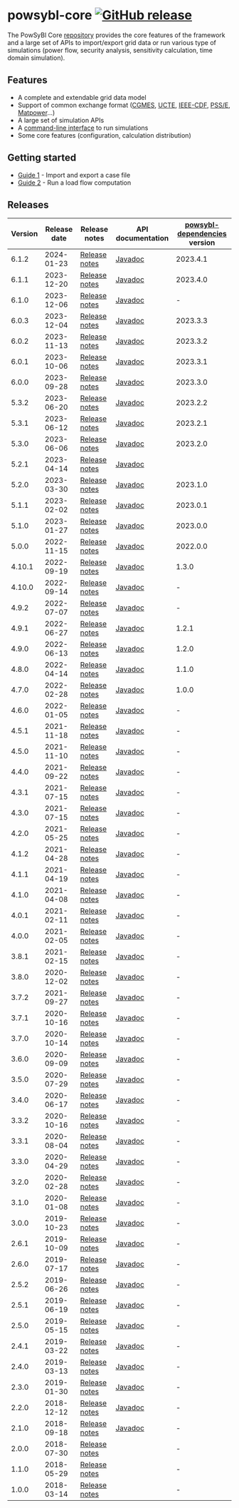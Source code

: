 # powsybl-core [![GitHub release](https://img.shields.io/github/release/powsybl/powsybl-core.svg?sort=semver)](https://github.com/powsybl/powsybl-core/releases/)
The PowSyBl Core [repository](https://github.com/powsybl/powsybl-core) provides the core features of the framework and a large set of APIs to import/export grid data or run various type of simulations (power flow, security analysis, sensitivity calculation, time domain simulation).  

## Features

- A complete and extendable grid data model
- Support of common exchange format ([CGMES](../../grid/formats/cim-cgmes.md), [UCTE](../../grid/formats/ucte-def.md), [IEEE-CDF](../../grid/formats/ieee-cdf.md), [PSS/E](../../grid/formats/psse.md), [Matpower](../../grid/formats/matpower.md)...)
- A large set of simulation APIs
- A [command-line interface](../../user/itools) to run simulations
- Some core features (configuration, calculation distribution)

## Getting started

- [Guide 1]() - Import and export a case file
- [Guide 2]() - Run a load flow computation

## Releases

| Version | Release date | Release notes                                                                 | API documentation                                                            | [powsybl-dependencies](https://github.com/powsybl/powsybl-dependencies) version |
|---------|--------------|-------------------------------------------------------------------------------|------------------------------------------------------------------------------|---------------------------------------------------------------------------------|
| 6.1.2   | 2024-01-23   | [Release notes](https://github.com/powsybl/powsybl-core/releases/tag/v6.1.2)  | [Javadoc](https://javadoc.io/doc/com.powsybl/powsybl-core/6.1.2/index.html)  | 2023.4.1                                                                        |
| 6.1.1   | 2023-12-20   | [Release notes](https://github.com/powsybl/powsybl-core/releases/tag/v6.1.1)  | [Javadoc](https://javadoc.io/doc/com.powsybl/powsybl-core/6.1.1/index.html)  | 2023.4.0                                                                        |
| 6.1.0   | 2023-12-06   | [Release notes](https://github.com/powsybl/powsybl-core/releases/tag/v6.1.0)  | [Javadoc](https://javadoc.io/doc/com.powsybl/powsybl-core/6.1.0/index.html)  | -                                                                               |
| 6.0.3   | 2023-12-04   | [Release notes](https://github.com/powsybl/powsybl-core/releases/tag/v6.0.3)  | [Javadoc](https://javadoc.io/doc/com.powsybl/powsybl-core/6.0.3/index.html)  | 2023.3.3                                                                        |
| 6.0.2   | 2023-11-13   | [Release notes](https://github.com/powsybl/powsybl-core/releases/tag/v6.0.2)  | [Javadoc](https://javadoc.io/doc/com.powsybl/powsybl-core/6.0.2/index.html)  | 2023.3.2                                                                        |
| 6.0.1   | 2023-10-06   | [Release notes](https://github.com/powsybl/powsybl-core/releases/tag/v6.0.1)  | [Javadoc](https://javadoc.io/doc/com.powsybl/powsybl-core/6.0.1/index.html)  | 2023.3.1                                                                        |
| 6.0.0   | 2023-09-28   | [Release notes](https://github.com/powsybl/powsybl-core/releases/tag/v6.0.0)  | [Javadoc](https://javadoc.io/doc/com.powsybl/powsybl-core/6.0.0/index.html)  | 2023.3.0                                                                        |
| 5.3.2   | 2023-06-20   | [Release notes](https://github.com/powsybl/powsybl-core/releases/tag/v5.3.2)  | [Javadoc](https://javadoc.io/doc/com.powsybl/powsybl-core/5.3.2/index.html)  | 2023.2.2                                                                        |
| 5.3.1   | 2023-06-12   | [Release notes](https://github.com/powsybl/powsybl-core/releases/tag/v5.3.1)  | [Javadoc](https://javadoc.io/doc/com.powsybl/powsybl-core/5.3.1/index.html)  | 2023.2.1                                                                        |
| 5.3.0   | 2023-06-06   | [Release notes](https://github.com/powsybl/powsybl-core/releases/tag/v5.3.0)  | [Javadoc](https://javadoc.io/doc/com.powsybl/powsybl-core/5.3.0/index.html)  | 2023.2.0                                                                        |
| 5.2.1   | 2023-04-14   | [Release notes](https://github.com/powsybl/powsybl-core/releases/tag/v5.2.1)  | [Javadoc](https://javadoc.io/doc/com.powsybl/powsybl-core/5.2.1/index.html)  |                                                                                 |
| 5.2.0   | 2023-03-30   | [Release notes](https://github.com/powsybl/powsybl-core/releases/tag/v5.2.0)  | [Javadoc](https://javadoc.io/doc/com.powsybl/powsybl-core/5.2.0/index.html)  | 2023.1.0                                                                        |
| 5.1.1   | 2023-02-02   | [Release notes](https://github.com/powsybl/powsybl-core/releases/tag/v5.1.1)  | [Javadoc](https://javadoc.io/doc/com.powsybl/powsybl-core/5.1.1/index.html)  | 2023.0.1                                                                        |
| 5.1.0   | 2023-01-27   | [Release notes](https://github.com/powsybl/powsybl-core/releases/tag/v5.1.0)  | [Javadoc](https://javadoc.io/doc/com.powsybl/powsybl-core/5.1.0/index.html)  | 2023.0.0                                                                        |
| 5.0.0   | 2022-11-15   | [Release notes](https://github.com/powsybl/powsybl-core/releases/tag/v5.0.0)  | [Javadoc](https://javadoc.io/doc/com.powsybl/powsybl-core/5.0.0/index.html)  | 2022.0.0                                                                        |
| 4.10.1  | 2022-09-19   | [Release notes](https://github.com/powsybl/powsybl-core/releases/tag/v4.10.1) | [Javadoc](https://javadoc.io/doc/com.powsybl/powsybl-core/4.10.1/index.html) | 1.3.0                                                                           |
| 4.10.0  | 2022-09-14   | [Release notes](https://github.com/powsybl/powsybl-core/releases/tag/v4.10.0) | [Javadoc](https://javadoc.io/doc/com.powsybl/powsybl-core/4.10.0/index.html) | -                                                                               |
| 4.9.2   | 2022-07-07   | [Release notes](https://github.com/powsybl/powsybl-core/releases/tag/v4.9.2)  | [Javadoc](https://javadoc.io/doc/com.powsybl/powsybl-core/4.9.2/index.html)  | -                                                                               |
| 4.9.1   | 2022-06-27   | [Release notes](https://github.com/powsybl/powsybl-core/releases/tag/v4.9.1)  | [Javadoc](https://javadoc.io/doc/com.powsybl/powsybl-core/4.9.1/index.html)  | 1.2.1                                                                           |
| 4.9.0   | 2022-06-13   | [Release notes](https://github.com/powsybl/powsybl-core/releases/tag/v4.9.0)  | [Javadoc](https://javadoc.io/doc/com.powsybl/powsybl-core/4.9.0/index.html)  | 1.2.0                                                                           |
| 4.8.0   | 2022-04-14   | [Release notes](https://github.com/powsybl/powsybl-core/releases/tag/v4.8.0)  | [Javadoc](https://javadoc.io/doc/com.powsybl/powsybl-core/4.8.0/index.html)  | 1.1.0                                                                           |
| 4.7.0   | 2022-02-28   | [Release notes](https://github.com/powsybl/powsybl-core/releases/tag/v4.7.0)  | [Javadoc](https://javadoc.io/doc/com.powsybl/powsybl-core/4.7.0/index.html)  | 1.0.0                                                                           |
| 4.6.0   | 2022-01-05   | [Release notes](https://github.com/powsybl/powsybl-core/releases/tag/v4.6.0)  | [Javadoc](https://javadoc.io/doc/com.powsybl/powsybl-core/4.6.0/index.html)  | -                                                                               |
| 4.5.1   | 2021-11-18   | [Release notes](https://github.com/powsybl/powsybl-core/releases/tag/v4.5.1)  | [Javadoc](https://javadoc.io/doc/com.powsybl/powsybl-core/4.5.1/index.html)  | -                                                                               |
| 4.5.0   | 2021-11-10   | [Release notes](https://github.com/powsybl/powsybl-core/releases/tag/v4.5.0)  | [Javadoc](https://javadoc.io/doc/com.powsybl/powsybl-core/4.5.0/index.html)  | -                                                                               |
| 4.4.0   | 2021-09-22   | [Release notes](https://github.com/powsybl/powsybl-core/releases/tag/v4.4.0)  | [Javadoc](https://javadoc.io/doc/com.powsybl/powsybl-core/4.4.0/index.html)  | -                                                                               |
| 4.3.1   | 2021-07-15   | [Release notes](https://github.com/powsybl/powsybl-core/releases/tag/v4.3.1)  | [Javadoc](https://javadoc.io/doc/com.powsybl/powsybl-core/4.3.1/index.html)  | -                                                                               |
| 4.3.0   | 2021-07-15   | [Release notes](https://github.com/powsybl/powsybl-core/releases/tag/v4.3.0)  | [Javadoc](https://javadoc.io/doc/com.powsybl/powsybl-core/4.3.0/index.html)  | -                                                                               |
| 4.2.0   | 2021-05-25   | [Release notes](https://github.com/powsybl/powsybl-core/releases/tag/v4.2.0)  | [Javadoc](https://javadoc.io/doc/com.powsybl/powsybl-core/4.2.0/index.html)  | -                                                                               |
| 4.1.2   | 2021-04-28   | [Release notes](https://github.com/powsybl/powsybl-core/releases/tag/v4.1.2)  | [Javadoc](https://javadoc.io/doc/com.powsybl/powsybl-core/4.1.2/index.html)  | -                                                                               |
| 4.1.1   | 2021-04-19   | [Release notes](https://github.com/powsybl/powsybl-core/releases/tag/v4.1.1)  | [Javadoc](https://javadoc.io/doc/com.powsybl/powsybl-core/4.1.1/index.html)  | -                                                                               |
| 4.1.0   | 2021-04-08   | [Release notes](https://github.com/powsybl/powsybl-core/releases/tag/v4.1.0)  | [Javadoc](https://javadoc.io/doc/com.powsybl/powsybl-core/4.1.0/index.html)  | -                                                                               |
| 4.0.1   | 2021-02-11   | [Release notes](https://github.com/powsybl/powsybl-core/releases/tag/v4.0.1)  | [Javadoc](https://javadoc.io/doc/com.powsybl/powsybl-core/4.0.1/index.html)  | -                                                                               |
| 4.0.0   | 2021-02-05   | [Release notes](https://github.com/powsybl/powsybl-core/releases/tag/v4.0.0)  | [Javadoc](https://javadoc.io/doc/com.powsybl/powsybl-core/4.0.0/index.html)  | -                                                                               |
| 3.8.1   | 2021-02-15   | [Release notes](https://github.com/powsybl/powsybl-core/releases/tag/v3.8.1)  | [Javadoc](https://javadoc.io/doc/com.powsybl/powsybl-core/3.8.1/index.html)  | -                                                                               |
| 3.8.0   | 2020-12-02   | [Release notes](https://github.com/powsybl/powsybl-core/releases/tag/v3.8.0)  | [Javadoc](https://javadoc.io/doc/com.powsybl/powsybl-core/3.8.0/index.html)  | -                                                                               |
| 3.7.2   | 2021-09-27   | [Release notes](https://github.com/powsybl/powsybl-core/releases/tag/v3.7.2)  | [Javadoc](https://javadoc.io/doc/com.powsybl/powsybl-core/3.7.2/index.html)  | -                                                                               |
| 3.7.1   | 2020-10-16   | [Release notes](https://github.com/powsybl/powsybl-core/releases/tag/v3.7.1)  | [Javadoc](https://javadoc.io/doc/com.powsybl/powsybl-core/3.7.1/index.html)  | -                                                                               |
| 3.7.0   | 2020-10-14   | [Release notes](https://github.com/powsybl/powsybl-core/releases/tag/v3.7.0)  | [Javadoc](https://javadoc.io/doc/com.powsybl/powsybl-core/3.7.0/index.html)  | -                                                                               |
| 3.6.0   | 2020-09-09   | [Release notes](https://github.com/powsybl/powsybl-core/releases/tag/v3.6.0)  | [Javadoc](https://javadoc.io/doc/com.powsybl/powsybl-core/3.6.0/index.html)  | -                                                                               |
| 3.5.0   | 2020-07-29   | [Release notes](https://github.com/powsybl/powsybl-core/releases/tag/v3.5.0)  | [Javadoc](https://javadoc.io/doc/com.powsybl/powsybl-core/3.5.0/index.html)  | -                                                                               |
| 3.4.0   | 2020-06-17   | [Release notes](https://github.com/powsybl/powsybl-core/releases/tag/v3.4.0)  | [Javadoc](https://javadoc.io/doc/com.powsybl/powsybl-core/3.4.0/index.html)  | -                                                                               |
| 3.3.2   | 2020-10-16   | [Release notes](https://github.com/powsybl/powsybl-core/releases/tag/v3.3.2)  | [Javadoc](https://javadoc.io/doc/com.powsybl/powsybl-core/3.3.2/index.html)  | -                                                                               |
| 3.3.1   | 2020-08-04   | [Release notes](https://github.com/powsybl/powsybl-core/releases/tag/v3.3.1)  | [Javadoc](https://javadoc.io/doc/com.powsybl/powsybl-core/3.3.1/index.html)  | -                                                                               |
| 3.3.0   | 2020-04-29   | [Release notes](https://github.com/powsybl/powsybl-core/releases/tag/v3.3.0)  | [Javadoc](https://javadoc.io/doc/com.powsybl/powsybl-core/3.3.0/index.html)  | -                                                                               |
| 3.2.0   | 2020-02-28   | [Release notes](https://github.com/powsybl/powsybl-core/releases/tag/v3.2.0)  | [Javadoc](https://javadoc.io/doc/com.powsybl/powsybl-core/3.2.0/index.html)  | -                                                                               |
| 3.1.0   | 2020-01-08   | [Release notes](https://github.com/powsybl/powsybl-core/releases/tag/v3.1.0)  | [Javadoc](https://javadoc.io/doc/com.powsybl/powsybl-core/3.1.0/index.html)  | -                                                                               |
| 3.0.0   | 2019-10-23   | [Release notes](https://github.com/powsybl/powsybl-core/releases/tag/v3.0.0)  | [Javadoc](https://javadoc.io/doc/com.powsybl/powsybl-core/3.0.0/index.html)  | -                                                                               |
| 2.6.1   | 2019-10-09   | [Release notes](https://github.com/powsybl/powsybl-core/releases/tag/v2.6.1)  | [Javadoc](https://javadoc.io/doc/com.powsybl/powsybl-core/2.6.1/index.html)  | -                                                                               |
| 2.6.0   | 2019-07-17   | [Release notes](https://github.com/powsybl/powsybl-core/releases/tag/v2.6.0)  | [Javadoc](https://javadoc.io/doc/com.powsybl/powsybl-core/2.6.0/index.html)  | -                                                                               |
| 2.5.2   | 2019-06-26   | [Release notes](https://github.com/powsybl/powsybl-core/releases/tag/v2.5.2)  | [Javadoc](https://javadoc.io/doc/com.powsybl/powsybl-core/2.5.2/index.html)  | -                                                                               |
| 2.5.1   | 2019-06-19   | [Release notes](https://github.com/powsybl/powsybl-core/releases/tag/v2.5.1)  | [Javadoc](https://javadoc.io/doc/com.powsybl/powsybl-core/2.5.1/index.html)  | -                                                                               |
| 2.5.0   | 2019-05-15   | [Release notes](https://github.com/powsybl/powsybl-core/releases/tag/v2.5.0)  | [Javadoc](https://javadoc.io/doc/com.powsybl/powsybl-core/2.5.0/index.html)  | -                                                                               |
| 2.4.1   | 2019-03-22   | [Release notes](https://github.com/powsybl/powsybl-core/releases/tag/v2.4.1)  | [Javadoc](https://javadoc.io/doc/com.powsybl/powsybl-core/2.4.1/index.html)  | -                                                                               |
| 2.4.0   | 2019-03-13   | [Release notes](https://github.com/powsybl/powsybl-core/releases/tag/v2.4.0)  | [Javadoc](https://javadoc.io/doc/com.powsybl/powsybl-core/2.4.0/index.html)  | -                                                                               |
| 2.3.0   | 2019-01-30   | [Release notes](https://github.com/powsybl/powsybl-core/releases/tag/v2.3.0)  | [Javadoc](https://javadoc.io/doc/com.powsybl/powsybl-core/2.3.0/index.html)  | -                                                                               |
| 2.2.0   | 2018-12-12   | [Release notes](https://github.com/powsybl/powsybl-core/releases/tag/v2.2.0)  | [Javadoc](https://javadoc.io/doc/com.powsybl/powsybl-core/2.2.0/index.html)  | -                                                                               |
| 2.1.0   | 2018-09-18   | [Release notes](https://github.com/powsybl/powsybl-core/releases/tag/v2.1.0)  | [Javadoc](https://javadoc.io/doc/com.powsybl/powsybl-core/2.1.0/index.html)  | -                                                                               |
| 2.0.0   | 2018-07-30   | [Release notes](https://github.com/powsybl/powsybl-core/releases/tag/v2.0.0)  |                                                                              | -                                                                               |
| 1.1.0   | 2018-05-29   | [Release notes](https://github.com/powsybl/powsybl-core/releases/tag/v1.1.0)  |                                                                              | -                                                                               |
| 1.0.0   | 2018-03-14   | [Release notes](https://github.com/powsybl/powsybl-core/releases/tag/v1.0.0)  |                                                                              | -                                                                               |

